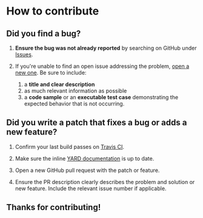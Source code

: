 # How to contribute

## **Did you find a bug?**

1. **Ensure the bug was not already reported** by searching on GitHub under [Issues](https://github.com/ivanoblomov/google_maps_geocoder/issues).

2. If you're unable to find an open issue addressing the problem, [open a new one](https://github.com/ivanoblomov/google_maps_geocoder/issues/new). Be sure to include:
    1. a **title and clear description**
    2. as much relevant information as possible
    3. a **code sample** or an **executable test case** demonstrating the expected behavior that is not occurring.

## **Did you write a patch that fixes a bug or adds a new feature?**

1. Confirm your last build passes on [Travis CI](https://travis-ci.org/ivanoblomov/google_maps_geocoder/branches).

2. Make sure the inline [YARD documentation](http://www.rubydoc.info/gems/yard/file/docs/GettingStarted.md) is up to date.

3. Open a new GitHub pull request with the patch or feature.

4. Ensure the PR description clearly describes the problem and solution or new feature. Include the relevant issue number if applicable.

## Thanks for contributing!

